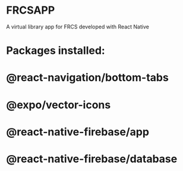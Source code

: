 # FRCSAPP

A virtual library app for FRCS developed with React Native


# Packages installed:
# @react-navigation/bottom-tabs
# @expo/vector-icons
# @react-native-firebase/app
# @react-native-firebase/database
